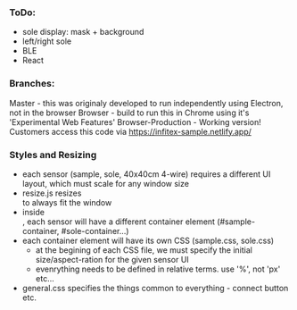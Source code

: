 ### ToDo:
- sole display: mask + background
- left/right sole
- BLE
- React

### Branches:
Master - this was originaly developed to run independently using Electron, not in the browser
    Browser - build to run this in Chrome using it's 'Experimental Web Features'
        Browser-Production - Working version! Customers access this code via https://infitex-sample.netlify.app/


### Styles and Resizing
- each sensor (sample, sole, 40x40cm 4-wire) requires a different UI layout, which must scale for any window size
- resize.js resizes <main> to always fit the window
- inside <main>, each sensor will have a different container element (#sample-container, #sole-container...) 
- each container element will have its own CSS (sample.css, sole.css)
    - at the begining of each CSS file, we must specify the initial size/aspect-ration for the given sensor UI
    - evenrything needs to be defined in relative terms. use '%', not 'px' etc... 
- general.css specifies the things common to everything - connect button etc.